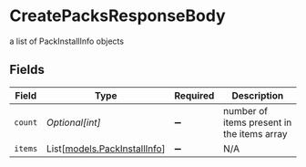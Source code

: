 # CreatePacksResponseBody

a list of PackInstallInfo objects


## Fields

| Field                                                        | Type                                                         | Required                                                     | Description                                                  |
| ------------------------------------------------------------ | ------------------------------------------------------------ | ------------------------------------------------------------ | ------------------------------------------------------------ |
| `count`                                                      | *Optional[int]*                                              | :heavy_minus_sign:                                           | number of items present in the items array                   |
| `items`                                                      | List[[models.PackInstallInfo](../models/packinstallinfo.md)] | :heavy_minus_sign:                                           | N/A                                                          |